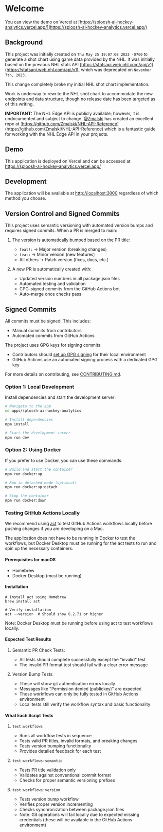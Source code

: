 # Welcome

You can view the [demo](https://sploosh-ai-hockey-analytics.vercel.app/) on Vercel at [https://sploosh-ai-hockey-analytics.vercel.app/](https://sploosh-ai-hockey-analytics.vercel.app/)

## Background

This project was initially created on `Thu May 25 19:07:08 2023 -0700` to generate a shot chart using game data provided by the NHL. It was initially based on the previous NHL stats API [https://statsapi.web.nhl.com/api/v1](https://statsapi.web.nhl.com/api/v1), which was deprecated on `November 7th, 2023`.

This change completely broke my initial NHL shot chart implementation.

Work is underway to rewrite the NHL shot chart to accommodate the new endpoints and data structure, though no release date has been targeted as of this writing.

**IMPORTANT:** The NHL Edge API is publicly available; however, it is undocumented and subject to change. [@Zmalski](https://github.com/Zmalski) has created an excellent repo at [https://github.com/Zmalski/NHL-API-Reference](https://github.com/Zmalski/NHL-API-Reference) which is a fantastic guide for working with the NHL Edge API in your projects.

## Demo

This application is deployed on Vercel and can be accessed at <https://sploosh-ai-hockey-analytics.vercel.app/>

## Development

The application will be available at <http://localhost:3000> regardless of which method you choose.

## Version Control and Signed Commits

This project uses semantic versioning with automated version bumps and requires signed commits. When a PR is merged to main:

1. The version is automatically bumped based on the PR title:
   - `feat!:` → Major version (breaking changes)
   - `feat:` → Minor version (new features)
   - All others → Patch version (fixes, docs, etc.)

2. A new PR is automatically created with:
   - Updated version numbers in all package.json files
   - Automated testing and validation
   - GPG-signed commits from the GitHub Actions bot
   - Auto-merge once checks pass

## Signed Commits

All commits must be signed. This includes:
- Manual commits from contributors
- Automated commits from GitHub Actions

The project uses GPG keys for signing commits:
- Contributors should [set up GPG signing](https://docs.github.com/en/authentication/managing-commit-signature-verification/about-commit-signature-verification) for their local environment
- GitHub Actions use an automated signing process with a dedicated GPG key

For more details on contributing, see [CONTRIBUTING.md](./.github/CONTRIBUTING.md).

### Option 1: Local Development

Install dependencies and start the development server:

```bash
# Navigate to the app
cd apps/sploosh-ai-hockey-analytics

# Install dependencies
npm install

# Start the development server
npm run dev
```

### Option 2: Using Docker

If you prefer to use Docker, you can use these commands:

```bash
# Build and start the container
npm run docker:up

# Run in detached mode (optional)
npm run docker:up:detach

# Stop the container
npm run docker:down
```
### Testing GitHub Actions Locally

We recommend using [act](https://github.com/nektos/act) to test GitHub Actions workflows locally before pushing changes if you are developing on a Mac.

The application does not have to be running in Docker to test the workflows, but Docker Desktop must be running for the act tests to run and spin up the necessary containers.

#### Prerequisites for macOS
- Homebrew
- Docker Desktop (must be running)

#### Installation

```
# Install act using Homebrew
brew install act

# Verify installation
act --version  # Should show 0.2.71 or higher
```

Note: Docker Desktop must be running before using act to test workflows locally.

#### Expected Test Results

1. Semantic PR Check Tests:
   - All tests should complete successfully except the "invalid" test
   - The invalid PR format test should fail with a clear error message

2. Version Bump Tests:
   - These will show git authentication errors locally
   - Messages like "Permission denied (publickey)" are expected
   - These workflows can only be fully tested in GitHub Actions environment
   - Local tests still verify the workflow syntax and basic functionality

#### What Each Script Tests

1. `test:workflows`
   - Runs all workflow tests in sequence
   - Tests valid PR titles, invalid formats, and breaking changes
   - Tests version bumping functionality
   - Provides detailed feedback for each test

2. `test:workflows:semantic`
   - Tests PR title validation only
   - Validates against conventional commit format
   - Checks for proper semantic versioning prefixes

3. `test:workflows:version`
   - Tests version bump workflow
   - Verifies proper version incrementing
   - Checks synchronization between package.json files
   - Note: Git operations will fail locally due to expected missing credentials (these will be available in the GitHub Actions environment)
